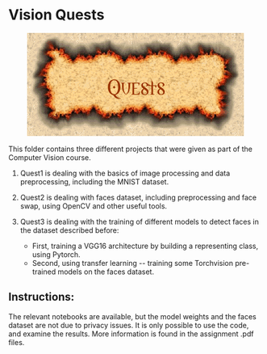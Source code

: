 # **Vision Quests** #

<p align="center">
  <img src="quests.jpg">
</p>

This folder contains three different projects that were given as part of the Computer Vision course.

1. Quest1 is dealing with the basics of image processing and data preprocessing, including the MNIST dataset.

2. Quest2 is dealing with faces dataset, including preprocessing and face swap, using OpenCV and other useful tools.

3. Quest3 is dealing with the training of different models to detect faces in the dataset described before:
	- First, training a VGG16 architecture by building a representing class, using Pytorch.
	- Second, using transfer learning -- training some Torchvision pre-trained models on the faces dataset.

## Instructions: ##
The relevant notebooks are available, but the model weights and the faces dataset are not due to privacy issues. It is only possible to use the code, and examine the results.
More information is found in the assignment .pdf files.



